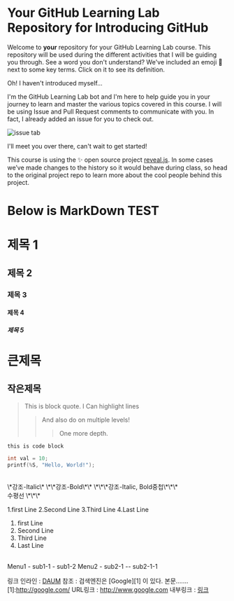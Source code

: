 # Your GitHub Learning Lab Repository for Introducing GitHub

Welcome to **your** repository for your GitHub Learning Lab course. This repository will be used during the different activities that I will be guiding you through. See a word you don't understand? We've included an emoji 📖 next to some key terms. Click on it to see its definition.

Oh! I haven't introduced myself...

I'm the GitHub Learning Lab bot and I'm here to help guide you in your journey to learn and master the various topics covered in this course. I will be using Issue and Pull Request comments to communicate with you. In fact, I already added an issue for you to check out.

![issue tab](https://lab.github.com/public/images/issue_tab.png)

I'll meet you over there, can't wait to get started!

This course is using the :sparkles: open source project [reveal.js](https://github.com/hakimel/reveal.js/). In some cases we’ve made changes to the history so it would behave during class, so head to the original project repo to learn more about the cool people behind this project.

# Below is MarkDown TEST

# 제목 1
## 제목 2
### 제목 3
#### 제목 4
##### 제목 5

큰제목
===

작은제목
---

>This is block quote.
>I Can highlight lines
>> And also do on multiple levels!
>>> One more depth.

```this is code block```

```C
int val = 10;
printf(%S, "Hello, World!");
```
<br>
\*강조-Italic\*
\*\*강조-Bold\*\*
\*\*\*강조-Italic, Bold중첩\*\*\*

</br>
수평선
\*\*\*

1.first Line
2.Second Line
3.Third Line
4.Last Line

1. first Line
1. Second Line
1. Third Line
1. Last Line

<br>
Menu1
- sub1-1
- sub1-2
Menu2
- sub2-1
-- sub2-1-1

링크
인라인 : [DAUM](http://www.daum.net)
참조 : 검색엔진은 [Google][1] 이 있다.
본문.......
[1]:http://google.com/
URL링크 : <http://www.google.com>
내부링크 : [링크](#id)




